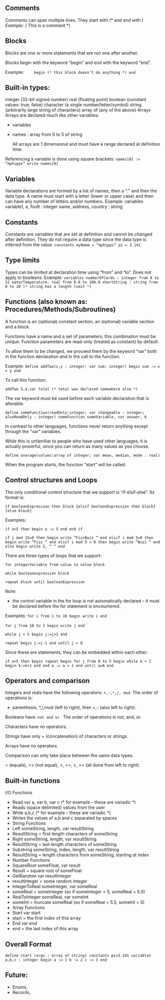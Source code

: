 Comments
-------------------
Comments can span multiple lines. They start with (* and end with *)
Example:
(* This is a comment *)


Blocks
-------------------

Blocks are one or more statements that are run one after another.

Blocks begin with the keyword “begin” and end with the keyword “end”.

Example:
`    begin
(* this block doesn’t do anything *)
end`


Built-in types:
-------------------
integer (32-bit signed number)
real (floating point)
boolean (constant values: true, false)
character (a single number/letter/symbol)
string (arbitrarily large string of characters)
array of (any of the above)
Arrays
Arrays are declared much like other variables:

* variables
* names : array from 0 to 5 of string

  All arrays are 1 dimensional and must have a range declared at definition time.

Referencing a variable is done using square brackets:
`names[0] := “mphipps”
write names[0]`


Variables
-------------------
Variable declarations are formed by a list of names, then a “:” and then the data type. A name must
start with a letter (lower or upper case) and then can have any number of letters and/or numbers.
Example:
variables
variable1, a, foo9 : integer
name, address, country : string


Constants
-------------------
Constants are variables that are set at definition and cannot be changed after definition. They do
not require a data type since the data type is inferred from the value.
`constants
myName = “mphipps”
pi = 3.141`


Type limits
-------------------
Types can be limited at declaration time using “from” and “to”. Does not apply to booleans.
Example:
`variables
numberOfCards : integer from 0 to 52
waterTemperature: real from 0.0 to 100.0
shortString : string from 0 to 20 (* string has a length limit *)`


Functions (also known as: Procedures/Methods/Subroutines)
-------------------
A function is an (optional) constant section, an (optional) variable section and a block.

Functions have a name and a set of parameters; this combination must be unique.
Function parameters are read-only (treated as constant) by default.

To allow them to be changed, we proceed them by the keyword “var” both in the function declaration
and in the call to the function.

Example:
`define addTwo(x,y : integer; var sum: integer)
begin
sum := x + y
end
`

To call this function:

`addTwo 5,4,var total (* total was declared somewhere else *)
`

The var keyword must be used before each variable declaration that is alterable.

`define someFunction(readOnly:integer; var changeable : integer; alsoReadOnly : integer)
someFunction someVariable, var answer, 6`

In contrast to other languages, functions never return anything except through the “var” variables.

While this is unfamiliar to people who have used other languages, it is actually powerful, since you
can return as many values as you choose.

`define average(values:array of integer; var mean, median, mode : real)
`

When the program starts, the function “start” will be called.


Control structures and Loops
-------------------
The only conditional control structure that we support is “if-elsif-else”. Its format is:

`if booleanExpression then block {elsif booleanExpression then block}[else block]`

Examples:

`if a<5 then
begin
a := 5
end
end if`

`if i mod 15=0 then
begin
write “FizzBuzz “
end
elsif i mod 3=0 then
begin
write “Fizz “
end
elsif i mod 5 = 0 then
begin
write “Buzz “
end
else
begin
write I, “ “
end`

There are three types of loops that we support:

`for integerVariable from value to value
block`

`while booleanexpression
block`

`repeat
block
until booleanExpression`

Note:

* the control variable in the for loop is not automatically declared – it must be declared
  before the for statement is encountered.

Examples:
`for i from 1 to 10
begin
write i
end`

`for j from 10 to 2
begin
write j
end`
`

`while j < 5
begin
j:=j+1
end`

`repeat
begin
j:=j-1
end
until j = 0`

Since these are statements, they can be embedded within each other:

`if a<5 then
begin
repeat
begin
for j from 0 to 5
begin
while k < 2
begin
k:=k+1
end
end
a := a + 1
end
until a=6
end`




Operators and comparison
-------------------

Integers and reals have the following operators: `+,-,*,/, mod`.
The order of operations is:

* parenthesis, *,/,mod (left to right), then +,- (also left to right).

Booleans have:
`not
and
or `
The order of operations is not, and, or.

Characters have no operators.

Strings have only + (concatenation) of characters or strings.

Arrays have no operators.

Comparison can only take place between the same data types.

= (equals), <> (not equal), <, <=, >, >= (all done from left to right).

Built-in functions
-------------------

I/O Functions

* Read var a, var b, var c (* for example – these are variadic *)
* Reads (space delimited) values from the user
* Write a,b,c (* for example – these are variadic *)
* Writes the values of a,b and c separated by spaces
* String Functions
* Left someString, length, var resultString
* ResultString = first length characters of someString
* Right someString, length, var resultString
* ResultString = last length characters of someString
* Substring someString, index, length, var resultString
* ResultString = length characters from someString, starting at index
* Number Functions
* SquareRoot someFloat, var result
* Result = square root of someFloat
* GetRandom var resultInteger
* resultInteger = some random integer
* IntegerToReal someInteger, var someReal
* someReal = someInteger  (so if someInteger = 5, someReal = 5.0)
* RealToInteger someReal, var someInt
* someInt = truncate someReal (so if someReal = 5.5, someInt = 5)
* Array Functions
* Start var start
* start = the first index of this array
* End var end
* end = the last index of this array

Overall Format
-------------------
`define start (args : array of string)
constants
pi=3.141
variables
a,b,c : integer
begin
a := 1
b := 2
c := 3
end`

Future:
-------------------

* Enums,
* Records,





